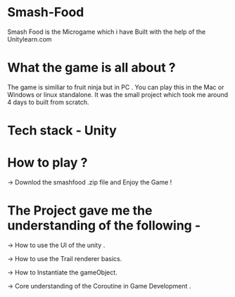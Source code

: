 # Smash-Food

Smash Food  is the Microgame which i have Built  with the help  of the Unitylearn.com

# What the game is all about ?

 The game is similiar to fruit ninja but in PC .
 You can play this in the Mac or Windows or linux standalone.
 It was the small project which took me around 4 days to built from scratch.
 

# Tech stack - Unity

# How to play ?

-> Downlod the  smashfood .zip file and Enjoy the Game !

# The Project gave me the understanding of the following -

-> How to use the UI of the unity .

-> How to use the Trail renderer basics.

-> How to Instantiate the gameObject.

-> Core understanding of the Coroutine in Game Development .




